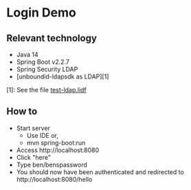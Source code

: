 # Login Demo 

## Relevant technology 
* Java 14
* Spring Boot v2.2.7
* Spring Security LDAP
* [unboundid-ldapsdk as LDAP][1]

[1]: See the file [test-ldap.lidf](https://github.com/Avec112/spring-security-ldap/blob/master/src/main/resources/test-ldap.ldif)

## How to
* Start server
  * Use IDE or,
  * mvn spring-boot:run
* Access http://localhost:8080
* Click "here"
* Type ben/benspassword
* You should now have been authenticated and redirected to http://localhost:8080/hello


